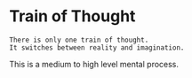 Train of Thought
================

    There is only one train of thought.
    It switches between reality and imagination.
    
This is a medium to high level mental process.